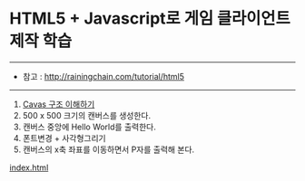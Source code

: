 # HTML5 + Javascript로 게임 클라이언트 제작 학습
---

- 참고 : http://rainingchain.com/tutorial/html5

---


001. [Cavas 구조 이해하기](images/01.jpg)
002. 500 x 500 크기의 캔버스를 생성한다.
003. 캔버스 중앙에 Hello World를 출력한다.
004. 폰트변경 + 사각형그리기
005. 캔버스의 x축 좌표를 이동하면서 P자를 출력해 본다.

[index.html](../../01-sample/index.html)
